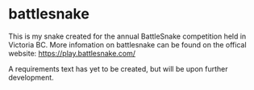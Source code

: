 # battlesnake

This is my snake created for the annual BattleSnake competition held in Victoria BC. More infomation on battlesnake can be found on the offical website: https://play.battlesnake.com/

A requirements text has yet to be created, but will be upon further development. 
